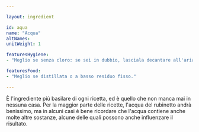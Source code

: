 ```yaml
---

layout: ingredient

id: aqua
name: "Acqua"
altNames:
unitWeight: 1

featuresHygiene:
- "Meglio se senza cloro: se sei in dubbio, lasciala decantare all'aria alcune ore."

featuresFood:
- "Meglio se distillata o a basso residuo fisso."

---
```

È l'ingrediente più basilare di ogni ricetta, ed è quello che non manca mai in nessuna casa. Per la maggior parte delle ricette, l'acqua del rubinetto andrà benissimo, ma in alcuni casi è bene ricordare che l'acqua contiene anche molte altre sostanze, alcune delle quali possono anche influenzare il risultato.